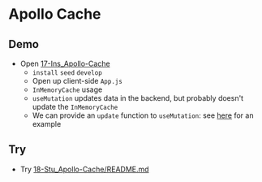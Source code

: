 # Apollo Cache

## Demo

- Open [17-Ins_Apollo-Cache](../../01-Activities/17-Ins_Apollo-Cache)
  - `install` `seed` `develop`
  - Open up client-side `App.js`
  - `InMemoryCache` usage
  - `useMutation` updates data in the backend, but probably doesn't update the `InMemoryCache`
  - We can provide an `update` function to `useMutation`: see [here](https://www.apollographql.com/docs/react/data/mutations/) for an example

## Try

- Try [18-Stu_Apollo-Cache/README.md](../../01-Activities/18-Stu_Apollo-Cache/README.md)
